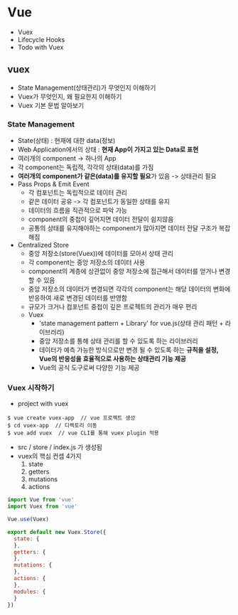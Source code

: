 # Vue
- Vuex
- Lifecycle Hooks
- Todo with Vuex

## vuex
- State Management(상태관리)가 무엇인지 이해하기
- Vuex가 무엇인지, 왜 필요한지 이해하기
- Vuex 기본 문법 알아보기

### State Management
- State(상태) : 현재에 대한 data(정보)
- Web Application에서의 상태 : **현재 App이 가지고 있는 Data로 표현**
- 여러개의 component -> 하나의 App
- 각 component는 독립적, 각각의 상태(data)를 가짐
- **여러개의 component가 같은(data)를 유지할 필요**가 있음 -> 상태관리 필요
- Pass Props & Emit Event
  - 각 컴포넌트는 독립적으로 데이터 관리
  - 같은 데이터 공유 -> 각 컴포넌트가 동일한 상태를 유지
  - 데이터의 흐름을 직관적으로 파악 가능
  - component의 중첩이 깊어지면 데이터 전달이 쉽지않음
  - 공통의 상태를 유지해야하는 component가 많아지면 데이터 전달 구조가 복잡해짐
- Centralized Store
  - 중앙 저장소(store(Vuex))에 데이터를 모아서 상태 관리
  - 각 component는 중앙 저장소의 데이터 사용
  - component의 계층에 상관없이 중앙 저장소에 접근해서 데이터를 얻거나  변경할 수 있음
  - 중앙 저장소의 데이터가 변경되면 각각의 component는 해당 데이터의 변화에 반응하여 새로 변경된 데이터를 반영함
  - 규모가 크거나 컴포넌트 중첩이 깊은 프로젝트의 관리가 매우 편리
  - Vuex
    - 'state management pattern + Library' for vue.js(상태 관리 패턴 + 라이브러리)
    - 중앙 저장소를 통해 상태 관리를 할 수 있도록 하는 라이브러리
    - 데이터가 예측 가능한 방식으로만 변경 될 수 있도록 하는 **규칙을 설정, Vue의 반응성을 효율적으로 사용하는 상태관리 기능 제공**
    - Vue의 공식 도구로써 다양한 기능 제공

### Vuex 시작하기
- project with vuex
```git bash
$ vue create vuex-app  // vue 프로젝트 생성
$ cd vuex-app  // 디렉토리 이동
$ vue add vuex  // vue CLI를 통해 vuex plugin 적용
```
- src / store / index.js 가 생성됨
- vuex의 핵심 컨셉 4가지
  1. state
  2. getters
  3. mutations
  4. actions
```js
import Vue from 'vue'
import Vuex from 'vue'

Vue.use(Vuex)

export default new Vuex.Store({
  state: {
  },
  getters: {
  },
  mutations: {
  },
  actions: {
  },
  modules: {
  }
})
```